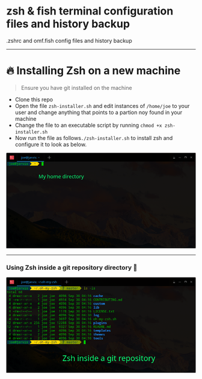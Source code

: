 # zsh & fish terminal configuration files and history backup

.zshrc and omf.fish config files and history backup

***

# :fire: Installing Zsh on a new machine

> Ensure you have git installed on the machine

- Clone this repo
- Open the file `zsh-installer.sh` and edit instances of `/home/joe` to your user and change anything that points to a partion noy found in your machine
- Change the file to an executable script by running `chmod +x zsh-installer.sh`
- Now run the file as follows`./zsh-installer.sh` to install zsh and configure it to look as below.


![oh-my-zsh with agnoster theme](images/home.png)

***
### Using Zsh inside a git repository directory :rocket:

![oh-my-zsh with agnoster theme](images/git-zsh.png)
